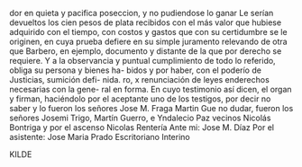 dor en quieta y pacifica poseccion, y no pudiendose lo ganar
Le serían devueltos los cien pesos de plata recibidos con el más valor que hubiese adquirido con el tiempo, con costos y gastos que con su certidumbre se le originen, en cuya prueba defiere en su simple juramento relevando de otra que
Barbero, en ejemplo, documento y distante de la que por derecho se requiere. Y a la observancia y puntual cumplimiento de todo lo referido, obliga su persona y bienes ha- bidos y por haber, con el poderío de Justicias, sumición defi- nida.
ro, x renunciación de leyes enderechos necesarias con la gene- ral en forma. En cuyo testimonio así dicen, el organ y firman, haciéndolo por el aceptante uno de los testigos, por decir no saber y lo fueron los señores Jose M. Fraga Martin Gue
no dudar, fueron los señores Josemi Trigo, Martín Guerro, e Yndalecio Paz vecinos Nicolás Bontriga y por el ascenso
Nicolas Rentería
Ante mi: Jose M. Díaz
Por el asistente: Jose Maria Prado
Escritoriano Interino

KILDE